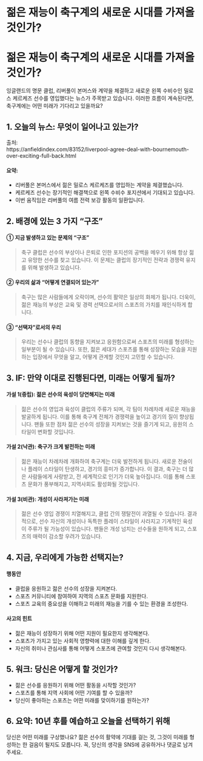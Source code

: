 # 젊은 재능이 축구계의 새로운 시대를 가져올 것인가?

<h1>젊은 재능이 축구계의 새로운 시대를 가져올 것인가?</h1>
<p>잉글랜드의 명문 클럽, 리버풀이 본머스와 계약을 체결하고 새로운 왼쪽 수비수인 밀로스 케르케즈 선수를 영입했다는 뉴스가 주목받고 있습니다. 이러한 흐름이 계속된다면, 축구계에는 어떤 미래가 기다리고 있을까요?</p>
<h2>1. 오늘의 뉴스: 무엇이 일어나고 있는가?</h2>
<p>출처:<br />
https://anfieldindex.com/83152/liverpool-agree-deal-with-bournemouth-over-exciting-full-back.html</p>
<h4>요약:</h4>
<ul>
<li>리버풀은 본머스에서 젊은 밀로스 케르케즈를 영입하는 계약을 체결했습니다.</li>
<li>케르케즈 선수는 장기적인 해결책으로 왼쪽 수비수 포지션에서 기대되고 있습니다.</li>
<li>이번 움직임은 리버풀의 여름 전력 보강 활동의 일환입니다.</li>
</ul>
<h2>2. 배경에 있는 3 가지 “구조”</h2>
<h4>① 지금 발생하고 있는 문제의 “구조”</h4>
<blockquote>
<p>축구 클럽은 선수의 부상이나 은퇴로 인한 포지션의 공백을 메우기 위해 항상 젊고 유망한 선수를 찾고 있습니다. 이 문제는 클럽의 장기적인 전략과 경쟁력 유지를 위해 발생하고 있습니다.</p>
</blockquote>
<h4>② 우리의 삶과 “어떻게 연결되어 있는가”</h4>
<blockquote>
<p>축구는 많은 사람들에게 오락이며, 선수의 활약은 일상의 화제가 됩니다. 더욱이, 젊은 재능의 부상은 교육 및 경력 선택으로서의 스포츠의 가치를 재인식하게 합니다.</p>
</blockquote>
<h4>③ “선택자”로서의 우리</h4>
<blockquote>
<p>우리는 선수나 클럽의 동향을 지켜보고 응원함으로써 스포츠의 미래를 형성하는 일부분이 될 수 있습니다. 또한, 젊은 세대가 스포츠를 통해 성장하는 모습을 지원하는 입장에서 무엇을 알고, 어떻게 관계할 것인지 고민할 수 있습니다.</p>
</blockquote>
<h2>3. IF: 만약 이대로 진행된다면, 미래는 어떻게 될까?</h2>
<h4>가설 1(중립): 젊은 선수의 육성이 당연해지는 미래</h4>
<blockquote>
<p>젊은 선수의 영입과 육성이 클럽의 주류가 되며, 각 팀이 차례차례 새로운 재능을 발굴하게 됩니다. 이를 통해 축구계 전체가 경쟁력을 높이고 경기의 질이 향상됩니다. 팬들 또한 점차 젊은 선수의 성장을 지켜보는 것을 즐기게 되고, 응원의 스타일이 변화할 것입니다.</p>
</blockquote>
<h4>가설 2(낙관): 축구가 크게 발전하는 미래</h4>
<blockquote>
<p>젊은 재능이 차례차례 개화하여 축구계는 더욱 발전하게 됩니다. 새로운 전술이나 플레이 스타일이 탄생하고, 경기의 흥미가 증가합니다. 이 결과, 축구는 더 많은 사람들에게 사랑받고, 전 세계적으로 인기가 더욱 높아집니다. 이를 통해 스포츠 문화가 풍부해지고, 지역사회도 활성화될 것입니다.</p>
</blockquote>
<h4>가설 3(비관): 개성이 사라져가는 미래</h4>
<blockquote>
<p>젊은 선수 영입 경쟁이 치열해지고, 클럽 간의 쟁탈전이 과열될 수 있습니다. 결과적으로, 선수 자신의 개성이나 독특한 플레이 스타일이 사라지고 기계적인 육성이 주류가 될 가능성이 있습니다. 팬들은 개성 넘치는 선수들을 원하게 되고, 스포츠의 매력이 감소할 우려가 있습니다.</p>
</blockquote>
<h2>4. 지금, 우리에게 가능한 선택지는?</h2>
<h4>행동안</h4>
<ul>
<li>클럽을 응원하고 젊은 선수의 성장을 지켜본다.</li>
<li>스포츠 커뮤니티에 참여하여 지역의 스포츠 문화를 지원한다.</li>
<li>스포츠 교육의 중요성을 이해하고 미래의 재능을 기를 수 있는 환경을 조성한다.</li>
</ul>
<h4>사고의 힌트</h4>
<ul>
<li>젊은 재능이 성장하기 위해 어떤 지원이 필요한지 생각해본다.</li>
<li>스포츠가 가지고 있는 사회적 영향력에 대한 이해를 깊게 한다.</li>
<li>자신의 취미나 관심사를 통해 어떻게 스포츠에 관여할 것인지 다시 생각해본다.</li>
</ul>
<h2>5. 워크: 당신은 어떻게 할 것인가?</h2>
<ul>
<li>젊은 선수를 응원하기 위해 어떤 활동을 시작할 것인가?</li>
<li>스포츠를 통해 지역 사회에 어떤 기여를 할 수 있을까?</li>
<li>당신이 좋아하는 스포츠는 어떤 미래를 맞이하기를 원하는가?</li>
</ul>
<h2>6. 요약: 10년 후를 예습하고 오늘을 선택하기 위해</h2>
<p>당신은 어떤 미래를 구상했나요? 젊은 선수의 활약에 기대를 걸는 것, 그것이 미래를 형성하는 한 걸음이 될지도 모릅니다. 꼭, 당신의 생각을 SNS에 공유하거나 댓글로 남겨주세요.</p>

